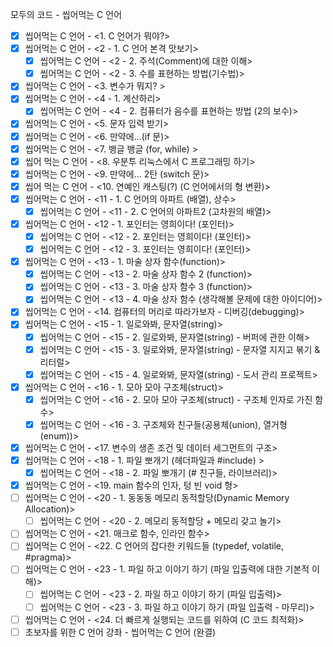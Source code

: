 모두의 코드 - 씹어먹는 C 언어

- [x] 씹어먹는 C 언어 - <1. C 언어가 뭐야?>
- [x] 씹어먹는 C 언어 - <2 - 1. C 언어 본격 맛보기>
  - [x] 씹어먹는 C 언어 - <2 - 2. 주석(Comment)에 대한 이해>
  - [x] 씹어먹는 C 언어 - <2 - 3. 수를 표현하는 방법(기수법)>
- [x] 씹어먹는 C 언어 - \<3. 변수가 뭐지? >
- [x] 씹어먹는 C 언어 - <4 - 1. 계산하리>
  - [x] 씹어먹는 C 언어 - <4 - 2. 컴퓨터가 음수를 표현하는 방법 (2의 보수)>
- [x] 씹어먹는 C 언어 - <5. 문자 입력 받기>
- [x] 씹어먹는 C 언어 - <6. 만약에...(if 문)>
- [x] 씹어먹는 C 언어 - <7. 뱅글 뱅글 (for, while) >
- [x] 씹어 먹는 C 언어 - <8. 우분투 리눅스에서 C 프로그래밍 하기>
- [x] 씹어먹는 C 언어 - <9. 만약에... 2탄 (switch 문)>
- [x] 씹어 먹는 C 언어 - <10. 연예인 캐스팅(?) (C 언어에서의 형 변환)>
- [x] 씹어먹는 C 언어 - <11 - 1. C 언어의 아파트 (배열), 상수>
  - [x] 씹어먹는 C 언어 - <11 - 2. C 언어의 아파트2 (고차원의 배열)>
- [x] 씹어먹는 C 언어 - <12 - 1. 포인터는 영희이다! (포인터)>
  - [x] 씹어먹는 C 언어 - <12 - 2. 포인터는 영희이다! (포인터)>
  - [x] 씹어먹는 C 언어 - <12 - 3. 포인터는 영희이다! (포인터)>
- [x] 씹어먹는 C 언어 - <13 - 1. 마술 상자 함수(function)>
  - [x] 씹어먹는 C 언어 - <13 - 2. 마술 상자 함수 2 (function)>
  - [x] 씹어먹는 C 언어 - <13 - 3. 마술 상자 함수 3 (function)>
  - [x] 씹어먹는 C 언어 - <13 - 4. 마술 상자 함수 (생각해볼 문제에 대한 아이디어)>
- [x] 씹어먹는 C 언어 - <14. 컴퓨터의 머리로 따라가보자 - 디버깅(debugging)>
- [x] 씹어먹는 C 언어 - <15 - 1. 일로와봐, 문자열(string)>
  - [x] 씹어먹는 C 언어 - <15 - 2. 일로와봐, 문자열(string) - 버퍼에 관한 이해>
  - [x] 씹어먹는 C 언어 - <15 - 3. 일로와봐, 문자열(string) - 문자열 지지고 볶기 & 리터럴>
  - [x] 씹어먹는 C 언어 - <15 - 4. 일로와봐, 문자열(string) - 도서 관리 프로젝트>
- [x] 씹어먹는 C 언어 - <16 - 1. 모아 모아 구조체(struct)>
  - [x] 씹어먹는 C 언어 - <16 - 2. 모아 모아 구조체(struct) - 구조체 인자로 가진 함수>
  - [x] 씹어먹는 C 언어 - <16 - 3. 구조체와 친구들(공용체(union), 열거형(enum))>
- [x] 씹어먹는 C 언어 - <17. 변수의 생존 조건 및 데이터 세그먼트의 구조>
- [x] 씹어먹는 C 언어 - <18 - 1. 파일 뽀개기 (헤더파일과 #include) >
  - [x] 씹어먹는 C 언어 - <18 - 2. 파일 뽀개기 (# 친구들, 라이브러리)>
- [x] 씹어먹는 C 언어 - <19. main 함수의 인자, 텅 빈 void 형>
- [ ] 씹어먹는 C 언어 - <20 - 1. 동동동 메모리 동적할당(Dynamic Memory Allocation)>
  - [ ] 씹어먹는 C 언어 - <20 - 2. 메모리 동적할당 + 메모리 갖고 놀기>
- [ ] 씹어먹는 C 언어 - <21. 매크로 함수, 인라인 함수>
- [ ] 씹어먹는 C 언어 - <22. C 언어의 잡다한 키워드들 (typedef, volatile, #pragma)>
- [ ] 씹어먹는 C 언어 - <23 - 1. 파일 하고 이야기 하기 (파일 입출력에 대한 기본적 이해)>
  - [ ] 씹어먹는 C 언어 - <23 - 2. 파일 하고 이야기 하기 (파일 입출력)>
  - [ ] 씹어먹는 C 언어 - <23 - 3. 파일 하고 이야기 하기 (파일 입출력 - 마무리)>
- [ ] 씹어먹는 C 언어 - <24. 더 빠르게 실행되는 코드를 위하여 (C 코드 최적화)>
- [ ] 초보자를 위한 C 언어 강좌 - 씹어먹는 C 언어 (완결)
